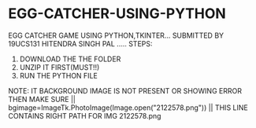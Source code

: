 # EGG-CATCHER-USING-PYTHON
EGG CATCHER GAME USING PYTHON,TKINTER...
SUBMITTED BY 
19UCS131
HITENDRA SINGH PAL
.....
STEPS:

1) DOWNLOAD THE THE FOLDER
2) UNZIP IT FIRST(MUST!!)
3) RUN THE PYTHON FILE

NOTE: IT BACKGROUND IMAGE IS NOT PRESENT OR SHOWING ERROR 
      THEN MAKE SURE || bgimage=ImageTk.PhotoImage(Image.open("2122578.png")) ||
      THIS LINE CONTAINS RIGHT PATH FOR IMG 2122578.png
